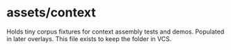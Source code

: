 # assets/context
Holds tiny corpus fixtures for context assembly tests and demos.
Populated in later overlays. This file exists to keep the folder in VCS.
